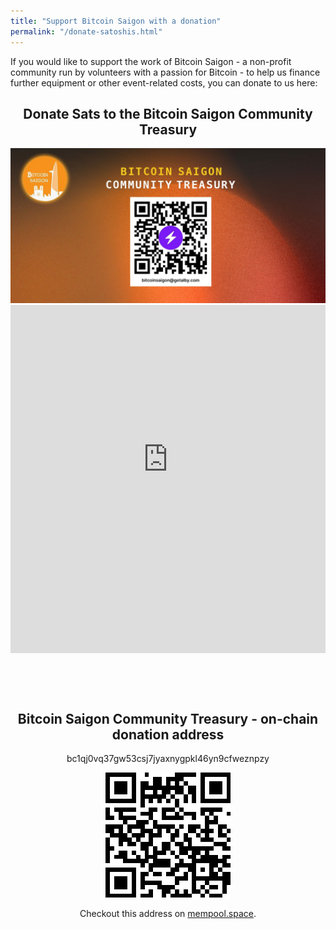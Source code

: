 ```yaml
---
title: "Support Bitcoin Saigon with a donation"
permalink: "/donate-satoshis.html"
---
```


<p>If you would like to support the work of Bitcoin Saigon - a non-profit
community run by volunteers with a passion for Bitcoin - to help us
finance further equipment or other event-related costs, you can donate
to us here:</p>

<h2 style="text-align: center; font-weight: bold">Donate Sats to the Bitcoin Saigon Community Treasury</h2>

<div style="text-align: center;">
<img width="auto" height="auto" src="../assets/images/bitcoin-saigon-community-treasury-qr.jpg" alt="Bitcoin Saigon Community Treasury" />
</div>

<div style="overflow: hidden; height: 620px;">
  <iframe id="albyTips" src="https://getalby.com/p/bitcoinsaigon" style="position: relative; top: -63px; border:none; width:100%; height: 620px;" scrolling="no"></iframe>
</div>

<h2 style="text-align: center; font-weight: bold">Bitcoin Saigon Community Treasury - on-chain donation address</h2>

<div style="text-align: center;">
<p>bc1qj0vq37gw53csj7jyaxnygpkl46yn9cfweznpzy</p>
<p><img src="../assets/images/btc-on-chain-donation-qr.png" alt="bc1qj0vq37gw53csj7jyaxnygpkl46yn9cfweznpzy" /></p>
<p>Checkout this address on <a href="https://mempool.space/address/bc1qj0vq37gw53csj7jyaxnygpkl46yn9cfweznpzy">mempool.space</a>.</p>
</div>
